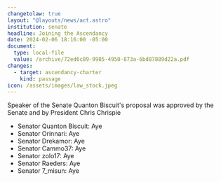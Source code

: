```yaml
---
changetolaw: true
layout: "@layouts/news/act.astro"
institution: senate
headline: Joining the Ascendancy
date: 2024-02-06 18:16:00 -05:00
document:
  type: local-file
  value: /archive/72ed6c89-9985-4950-873a-6bd87889d22a.pdf
changes:
  - target: ascendancy-charter
    kind: passage
icon: /assets/images/law_stock.jpeg
---
```

Speaker of the Senate Quanton Biscuit's proposal was approved by the Senate and by President Chris Chrispie

* Senator Quanton Biscuit: Aye
* Senator Orinnari: Aye
* Senator Drekamor: Aye
* Senator Cammo37: Aye
* Senator zolo17: Aye
* Senator Raeders: Aye
* Senator 7_misun: Aye